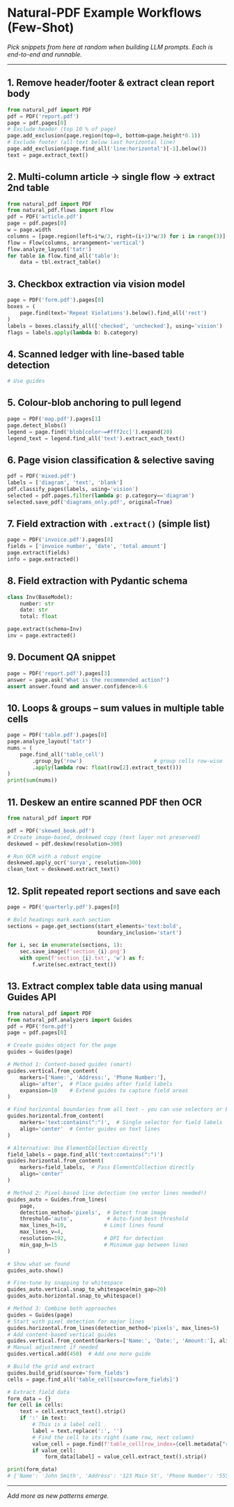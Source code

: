 # Natural-PDF Example Workflows (Few-Shot)

_Pick snippets from here at random when building LLM prompts. Each is end-to-end and runnable._

---
## 1. Remove header/footer & extract clean report body
```python
from natural_pdf import PDF
pdf = PDF('report.pdf')
page = pdf.pages[0]
# Exclude header (top 10 % of page)
page.add_exclusion(page.region(top=0, bottom=page.height*0.1))
# Exclude footer (all text below last horizontal line)
page.add_exclusion(page.find_all('line:horizontal')[-1].below())
text = page.extract_text()
```

## 2. Multi-column article → single flow → extract 2nd table
```python
from natural_pdf import PDF
from natural_pdf.flows import Flow
pdf = PDF('article.pdf')
page = pdf.pages[0]
w = page.width
columns = [page.region(left=i*w/3, right=(i+1)*w/3) for i in range(3)]
flow = Flow(columns, arrangement='vertical')
flow.analyze_layout('tatr')
for table in flow.find_all('table'):
    data = tbl.extract_table()
```

## 3. Checkbox extraction via vision model
```python
page = PDF('form.pdf').pages[0]
boxes = (
    page.find(text='Repeat Violations').below().find_all('rect')
)
labels = boxes.classify_all(['checked', 'unchecked'], using='vision')
flags = labels.apply(lambda b: b.category)
```

## 4. Scanned ledger with line-based table detection
```python
# Use guides
```

## 5. Colour-blob anchoring to pull legend
```python
page = PDF('map.pdf').pages[1]
page.detect_blobs()
legend = page.find('blob[color~=#fff2cc]').expand(20)
legend_text = legend.find_all('text').extract_each_text()
```

## 6. Page vision classification & selective saving
```python
pdf = PDF('mixed.pdf')
labels = ['diagram', 'text', 'blank']
pdf.classify_pages(labels, using='vision')
selected = pdf.pages.filter(lambda p: p.category=='diagram')
selected.save_pdf('diagrams_only.pdf', original=True)
```

## 7. Field extraction with `.extract()` (simple list)
```python
page = PDF('invoice.pdf').pages[0]
fields = ['invoice number', 'date', 'total amount']
page.extract(fields)
info = page.extracted()
```

## 8. Field extraction with Pydantic schema
```python
class Inv(BaseModel):
    number: str
    date: str
    total: float

page.extract(schema=Inv)
inv = page.extracted()
```

## 9. Document QA snippet
```python
page = PDF('report.pdf').pages[3]
answer = page.ask('What is the recommended action?')
assert answer.found and answer.confidence>0.6
```

## 10. Loops & groups – sum values in multiple table cells
```python
page = PDF('table.pdf').pages[0]
page.analyze_layout('tatr')
nums = (
    page.find_all('table_cell')
        .group_by('row')                       # group cells row-wise
        .apply(lambda row: float(row[2].extract_text()))
)
print(sum(nums))
```

## 11. Deskew an entire scanned PDF then OCR
```python
from natural_pdf import PDF

pdf = PDF('skewed_book.pdf')
# Create image-based, deskewed copy (text layer not preserved)
deskewed = pdf.deskew(resolution=300)

# Run OCR with a robust engine
deskewed.apply_ocr('surya', resolution=300)
clean_text = deskewed.extract_text()
```

## 12. Split repeated report sections and save each
```python
page = PDF('quarterly.pdf').pages[0]

# Bold headings mark each section
sections = page.get_sections(start_elements='text:bold',
                             boundary_inclusion='start')

for i, sec in enumerate(sections, 1):
    sec.save_image(f'section_{i}.png')
    with open(f'section_{i}.txt', 'w') as f:
        f.write(sec.extract_text())
```

## 13. Extract complex table data using manual Guides API
```python
from natural_pdf import PDF
from natural_pdf.analyzers import Guides
pdf = PDF('form.pdf')
page = pdf.pages[0]

# Create guides object for the page
guides = Guides(page)

# Method 1: Content-based guides (smart)
guides.vertical.from_content(
    markers=['Name:', 'Address:', 'Phone Number:'],
    align='after',  # Place guides after field labels
    expansion=10    # Extend guides to capture field areas
)

# Find horizontal boundaries from all text - you can use selectors or ElementCollection
guides.horizontal.from_content(
    markers='text:contains(":")',  # Single selector for field labels
    align='center'  # Center guides on text lines
)

# Alternative: Use ElementCollection directly
field_labels = page.find_all('text:contains(":")')
guides.horizontal.from_content(
    markers=field_labels,  # Pass ElementCollection directly
    align='center'
)

# Method 2: Pixel-based line detection (no vector lines needed!)
guides_auto = Guides.from_lines(
    page,
    detection_method='pixels',  # Detect from image
    threshold='auto',           # Auto-find best threshold
    max_lines_h=10,            # Limit lines found
    max_lines_v=4,
    resolution=192,            # DPI for detection
    min_gap_h=15               # Minimum gap between lines
)

# Show what we found
guides_auto.show()

# Fine-tune by snapping to whitespace
guides_auto.vertical.snap_to_whitespace(min_gap=20)
guides_auto.horizontal.snap_to_whitespace()

# Method 3: Combine both approaches
guides = Guides(page)
# Start with pixel detection for major lines
guides.horizontal.from_lines(detection_method='pixels', max_lines=5)
# Add content-based vertical guides
guides.vertical.from_content(markers=['Name:', 'Date:', 'Amount:'], align='after')
# Manual adjustment if needed
guides.vertical.add(450)  # Add one more guide

# Build the grid and extract
guides.build_grid(source='form_fields')
cells = page.find_all('table_cell[source=form_fields]')

# Extract field data
form_data = {}
for cell in cells:
    text = cell.extract_text().strip()
    if ':' in text:
        # This is a label cell
        label = text.replace(':', '')
        # Find the cell to its right (same row, next column)
        value_cell = page.find(f'table_cell[row_index={cell.metadata["row_index"]}][col_index={cell.metadata["col_index"]+1}]')
        if value_cell:
            form_data[label] = value_cell.extract_text().strip()

print(form_data)
# {'Name': 'John Smith', 'Address': '123 Main St', 'Phone Number': '555-1234'}
```

---
_Add more as new patterns emerge._ 